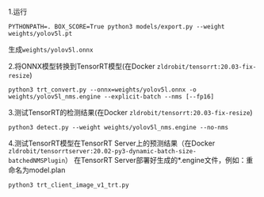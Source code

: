 
1.运行
```
PYTHONPATH=. BOX_SCORE=True python3 models/export.py --weight weights/yolov5l.pt 
```
生成`weights/yolov5l.onnx`

2.将ONNX模型转换到TensorRT模型(在Docker `zldrobit/tensorrt:20.03-fix-resize`)
```
python3 trt_convert.py --onnx=weights/yolov5l.onnx -o weights/yolov5l_nms.engine --explicit-batch --nms [--fp16]

```


3.测试TensorRT的检测结果(在Docker `zldrobit/tensorrt:20.03-fix-resize`)
```
python3 detect.py --weight weights/yolov5l_nms.engine --no-nms
```

4.测试TensorRT模型在TensorRT Server上的预测结果（在Docker `zldrobit/tensorrtserver:20.02-py3-dynamic-batch-size-batchedNMSPlugin`）
在TensorRT Server部署好生成的*.engine文件，例如：重命名为model.plan
```
python3 trt_client_image_v1_trt.py
```
